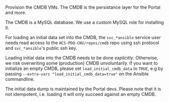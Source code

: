 Provision the CMDB VMs.
The CMDB is the persistance layer for the Portal and more.

The CMDB is a MySQL database.
We use a custom MySQL role for installing it.

For loading an initial data set into the CMDB, the `svc_*ansible` service user needs
read access to the `HCS-PDO-CNV/repos/cmdb` repo using ssh protocol and
`svc_*ansible`'s public ssh key.

Loading initial data into the CMDB needs to be done *explicitly*.
Otherwise, we risk overwriting some (production) CMDB unvoluntarily.
If you want to initialize an empty CMDB, please set `load_initial_cmdb_data` to `TRUE`, e.g
by passing `--extra-vars "load_initial_cmdb_data=true"` on the Ansible commandline.

The initial data dump is maintained by the Portal devs.
Please note that it is not idempotent, i.e. loading it will only succeed against an empty CMDB.
